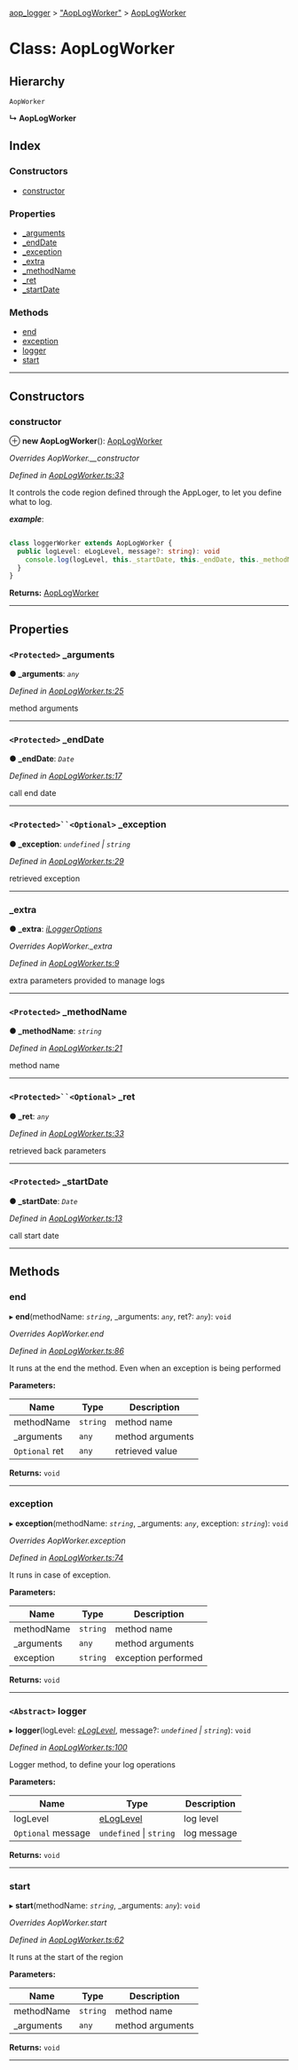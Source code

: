 [aop_logger](../README.md) > ["AopLogWorker"](../modules/_aoplogworker_.md) > [AopLogWorker](../classes/_aoplogworker_.aoplogworker.md)

# Class: AopLogWorker

## Hierarchy

 `AopWorker`

**↳ AopLogWorker**

## Index

### Constructors

* [constructor](_aoplogworker_.aoplogworker.md#constructor)

### Properties

* [_arguments](_aoplogworker_.aoplogworker.md#_arguments)
* [_endDate](_aoplogworker_.aoplogworker.md#_enddate)
* [_exception](_aoplogworker_.aoplogworker.md#_exception)
* [_extra](_aoplogworker_.aoplogworker.md#_extra)
* [_methodName](_aoplogworker_.aoplogworker.md#_methodname)
* [_ret](_aoplogworker_.aoplogworker.md#_ret)
* [_startDate](_aoplogworker_.aoplogworker.md#_startdate)

### Methods

* [end](_aoplogworker_.aoplogworker.md#end)
* [exception](_aoplogworker_.aoplogworker.md#exception)
* [logger](_aoplogworker_.aoplogworker.md#logger)
* [start](_aoplogworker_.aoplogworker.md#start)

---

## Constructors

<a id="constructor"></a>

###  constructor

⊕ **new AopLogWorker**(): [AopLogWorker](_aoplogworker_.aoplogworker.md)

*Overrides AopWorker.__constructor*

*Defined in [AopLogWorker.ts:33](https://github.com/thewazaa/ts-aop_logger/blob/4ec8220/src/AopLogWorker.ts#L33)*

It controls the code region defined through the AppLoger, to let you define what to log.

*__example__*:
 ```typescript

class loggerWorker extends AopLogWorker {
   public logLevel: eLogLevel, message?: string): void
     console.log(logLevel, this._startDate, this._endDate, this._methodName, this._arguments, this._exception, this._ret, message);
   }
}
```

**Returns:** [AopLogWorker](_aoplogworker_.aoplogworker.md)

___

## Properties

<a id="_arguments"></a>

### `<Protected>` _arguments

**● _arguments**: *`any`*

*Defined in [AopLogWorker.ts:25](https://github.com/thewazaa/ts-aop_logger/blob/4ec8220/src/AopLogWorker.ts#L25)*

method arguments

___
<a id="_enddate"></a>

### `<Protected>` _endDate

**● _endDate**: *`Date`*

*Defined in [AopLogWorker.ts:17](https://github.com/thewazaa/ts-aop_logger/blob/4ec8220/src/AopLogWorker.ts#L17)*

call end date

___
<a id="_exception"></a>

### `<Protected>``<Optional>` _exception

**● _exception**: *`undefined` \| `string`*

*Defined in [AopLogWorker.ts:29](https://github.com/thewazaa/ts-aop_logger/blob/4ec8220/src/AopLogWorker.ts#L29)*

retrieved exception

___
<a id="_extra"></a>

###  _extra

**● _extra**: *[iLoggerOptions](../interfaces/_interfaces_.iloggeroptions.md)*

*Overrides AopWorker._extra*

*Defined in [AopLogWorker.ts:9](https://github.com/thewazaa/ts-aop_logger/blob/4ec8220/src/AopLogWorker.ts#L9)*

extra parameters provided to manage logs

___
<a id="_methodname"></a>

### `<Protected>` _methodName

**● _methodName**: *`string`*

*Defined in [AopLogWorker.ts:21](https://github.com/thewazaa/ts-aop_logger/blob/4ec8220/src/AopLogWorker.ts#L21)*

method name

___
<a id="_ret"></a>

### `<Protected>``<Optional>` _ret

**● _ret**: *`any`*

*Defined in [AopLogWorker.ts:33](https://github.com/thewazaa/ts-aop_logger/blob/4ec8220/src/AopLogWorker.ts#L33)*

retrieved back parameters

___
<a id="_startdate"></a>

### `<Protected>` _startDate

**● _startDate**: *`Date`*

*Defined in [AopLogWorker.ts:13](https://github.com/thewazaa/ts-aop_logger/blob/4ec8220/src/AopLogWorker.ts#L13)*

call start date

___

## Methods

<a id="end"></a>

###  end

▸ **end**(methodName: *`string`*, _arguments: *`any`*, ret?: *`any`*): `void`

*Overrides AopWorker.end*

*Defined in [AopLogWorker.ts:86](https://github.com/thewazaa/ts-aop_logger/blob/4ec8220/src/AopLogWorker.ts#L86)*

It runs at the end the method. Even when an exception is being performed

**Parameters:**

| Name | Type | Description |
| ------ | ------ | ------ |
| methodName | `string` |  method name |
| _arguments | `any` |  method arguments |
| `Optional` ret | `any` |  retrieved value |

**Returns:** `void`

___
<a id="exception"></a>

###  exception

▸ **exception**(methodName: *`string`*, _arguments: *`any`*, exception: *`string`*): `void`

*Overrides AopWorker.exception*

*Defined in [AopLogWorker.ts:74](https://github.com/thewazaa/ts-aop_logger/blob/4ec8220/src/AopLogWorker.ts#L74)*

It runs in case of exception.

**Parameters:**

| Name | Type | Description |
| ------ | ------ | ------ |
| methodName | `string` |  method name |
| _arguments | `any` |  method arguments |
| exception | `string` |  exception performed |

**Returns:** `void`

___
<a id="logger"></a>

### `<Abstract>` logger

▸ **logger**(logLevel: *[eLogLevel](../enums/_enums_.eloglevel.md)*, message?: *`undefined` \| `string`*): `void`

*Defined in [AopLogWorker.ts:100](https://github.com/thewazaa/ts-aop_logger/blob/4ec8220/src/AopLogWorker.ts#L100)*

Logger method, to define your log operations

**Parameters:**

| Name | Type | Description |
| ------ | ------ | ------ |
| logLevel | [eLogLevel](../enums/_enums_.eloglevel.md) |  log level |
| `Optional` message | `undefined` \| `string` |  log message |

**Returns:** `void`

___
<a id="start"></a>

###  start

▸ **start**(methodName: *`string`*, _arguments: *`any`*): `void`

*Overrides AopWorker.start*

*Defined in [AopLogWorker.ts:62](https://github.com/thewazaa/ts-aop_logger/blob/4ec8220/src/AopLogWorker.ts#L62)*

It runs at the start of the region

**Parameters:**

| Name | Type | Description |
| ------ | ------ | ------ |
| methodName | `string` |  method name |
| _arguments | `any` |  method arguments |

**Returns:** `void`

___

